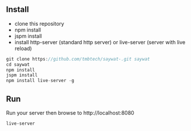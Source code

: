 ## Install
* clone this repository 
* npm install
* jspm install
* install http-server (standard http server) or live-server (server with live reload)

```js
git clone https://github.com/tmbtech/saywat-.git saywat 
cd saywat 
npm install
jspm install
npm install live-server -g
```

## Run
Run your server then browse to http://localhost:8080

```
live-server
```



